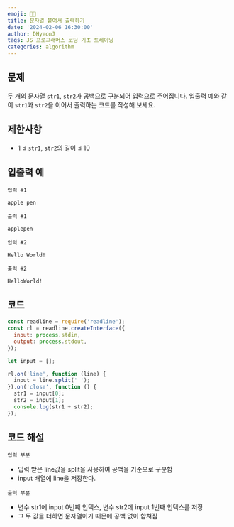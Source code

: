 ```yaml
---
emoji: 🧑‍💻
title: 문자열 붙여서 출력하기
date: '2024-02-06 16:30:00'
author: DHyeonJ
tags: JS 프로그래머스 코딩 기초 트레이닝
categories: algorithm
---
```


## 문제

두 개의 문자열 `str1`, `str2`가 공백으로 구분되어 입력으로 주어집니다.
입출력 예와 같이 `str1`과 `str2`을 이어서 출력하는 코드를 작성해 보세요.

## 제한사항

- 1 ≤ `str1`, `str2`의 길이 ≤ 10

## 입출력 예

`입력 #1`

```console
apple pen
```

`출력 #1`

```console
applepen
```

`입력 #2`

```console
Hello World!
```

`출력 #2`

```console
HelloWorld!
```

## 코드

```js
const readline = require('readline');
const rl = readline.createInterface({
  input: process.stdin,
  output: process.stdout,
});

let input = [];

rl.on('line', function (line) {
  input = line.split(' ');
}).on('close', function () {
  str1 = input[0];
  str2 = input[1];
  console.log(str1 + str2);
});
```

## 코드 해설

`입력 부분`

- 입력 받은 line값을 split을 사용하여 공백을 기준으로 구분함
- input 배열에 line을 저장한다.

`출력 부분`

- 변수 str1에 input 0번째 인덱스, 변수 str2에 input 1번째 인덱스를 저장
- 그 두 값을 더하면 문자열이기 때문에 공백 없이 합쳐짐

```toc

```
